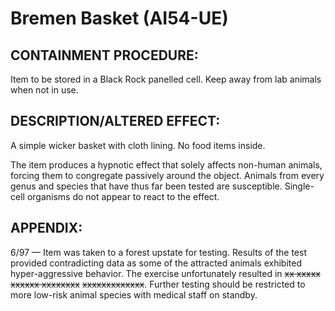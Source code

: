 # Bremen Basket (AI54-UE)

## CONTAINMENT PROCEDURE:

Item to be stored in a Black Rock panelled cell. Keep away from lab animals when not in use.

## DESCRIPTION/ALTERED EFFECT:

A simple wicker basket with cloth lining. No food items inside.

The item produces a hypnotic effect that solely affects non-human animals, forcing them to congregate passively around the object. Animals from every genus and species that have thus far been tested are susceptible. Single-cell organisms do not appear to react to the effect.

## APPENDIX:

6/97 — Item was taken to a forest upstate for testing. Results of the test provided contradicting data as some of the attracted animals exhibited hyper-aggressive behavior. The exercise unfortunately resulted in ~~xx xxxxx xxxxxx xxxxxxxx~~ ~~xxxxxxxxxxxxx~~. Further testing should be restricted to more low-risk animal species with medical staff on standby.
